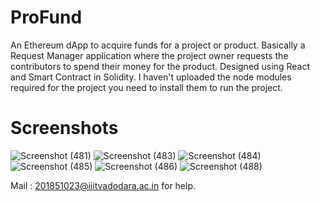 # ProFund
An Ethereum dApp to acquire funds for a project or product. Basically a Request Manager application where the project owner requests the contributors to spend their money for the product. Designed using React and Smart Contract in Solidity.
I haven't uploaded the node modules required for the project you need to install them to run the project.

# Screenshots
![Screenshot (481)](https://user-images.githubusercontent.com/49068194/98076359-20d8bc00-1e94-11eb-95ce-33e3a155ee83.png)
![Screenshot (483)](https://user-images.githubusercontent.com/49068194/98076365-23d3ac80-1e94-11eb-8131-413635d475d3.png)
![Screenshot (484)](https://user-images.githubusercontent.com/49068194/98076367-2504d980-1e94-11eb-8717-84f079350aa3.png)
![Screenshot (485)](https://user-images.githubusercontent.com/49068194/98076371-259d7000-1e94-11eb-9f5a-4a334a66ed5b.png)
![Screenshot (486)](https://user-images.githubusercontent.com/49068194/98076375-26360680-1e94-11eb-8ecf-0b1fab4c40dd.png)
![Screenshot (488)](https://user-images.githubusercontent.com/49068194/98076379-26360680-1e94-11eb-9fc2-5a0067755ffb.png)

Mail : 201851023@iiitvadodara.ac.in for help.

